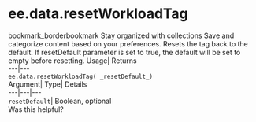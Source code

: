  
#  ee.data.resetWorkloadTag 
bookmark_borderbookmark Stay organized with collections  Save and categorize content based on your preferences.
Resets the tag back to the default. If resetDefault parameter is set to true, the default will be set to empty before resetting. 
Usage| Returns  
---|---  
`ee.data.resetWorkloadTag( _resetDefault_)`  
Argument|  Type| Details  
---|---|---  
`resetDefault`| Boolean, optional  
Was this helpful?
